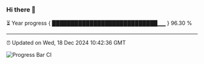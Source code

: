 ### Hi there 👋

⏳ Year progress { ████████████████████████████▁▁ } 96.30 %

---

⏰ Updated on Wed, 18 Dec 2024 10:42:36 GMT

![Progress Bar CI](https://github.com/IshwaranRudhara/GIT-ACTION/workflows/Progress%20Bar%20CI/badge.svg)
